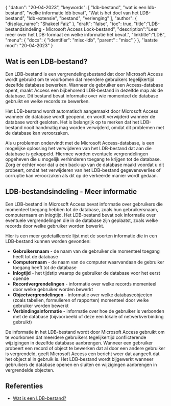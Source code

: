 {
"datum": "20-04-2023",
  "keywords": [
"ldb-bestand",
"wat is een ldb-bestand",
"welke informatie ldb bevat",
"Wat is het doel van het LDB-bestand",
"ldb-extensie",
"bestand",
"verlenging"
],
  "author": {
"display_name": "Shakeel Faiz"
},
"draft": "false",
"toc": true,
"title":"LDB-bestandsindeling - Microsoft Access Lock-bestand",
  "description":"Leer meer over het LDB-formaat en welke informatie het bevat.",
"linktitle":"LDB",
  "menu": {
    "docs": {
      "identifier": "misc-ldb",
"parent" : "misc"
}
},
"laatste mod": "20-04-2023"
}

## Wat is een LDB-bestand?

Een LDB-bestand is een vergrendelingsbestand dat door Microsoft Access wordt gebruikt om te voorkomen dat meerdere gebruikers tegelijkertijd dezelfde database bewerken. Wanneer de gebruiker een Access-database opent, maakt Access een bijbehorend LDB-bestand in dezelfde map als de database. Dit bestand bevat informatie over wie momenteel de database gebruikt en welke records ze bewerken.

Het LDB-bestand wordt automatisch aangemaakt door Microsoft Access wanneer de database wordt geopend, en wordt verwijderd wanneer de database wordt gesloten. Het is belangrijk op te merken dat het LDB-bestand nooit handmatig mag worden verwijderd, omdat dit problemen met de database kan veroorzaken.

Als u problemen ondervindt met de Microsoft Access-database, is een mogelijke oplossing het verwijderen van het LDB-bestand dat aan die database is gekoppeld. Hiermee worden eventuele vergrendelingen opgeheven die u mogelijk verhinderen toegang te krijgen tot de database. Zorg er echter voor dat u een back-up van de database maakt voordat u dit probeert, omdat het verwijderen van het LDB-bestand gegevensverlies of corruptie kan veroorzaken als dit op de verkeerde manier wordt gedaan.

## LDB-bestandsindeling - Meer informatie

Een LDB-bestand in Microsoft Access bevat informatie over gebruikers die momenteel toegang hebben tot de database, zoals hun gebruikersnaam, computernaam en inlogtijd. Het LDB-bestand bevat ook informatie over eventuele vergrendelingen die in de database zijn geplaatst, zoals welke records door welke gebruiker worden bewerkt.

Hier is een meer gedetailleerde lijst met de soorten informatie die in een LDB-bestand kunnen worden gevonden:

- **Gebruikersnaam** - de naam van de gebruiker die momenteel toegang heeft tot de database
- **Computernaam** - de naam van de computer waarvandaan de gebruiker toegang heeft tot de database
- **Inlogtijd** - het tijdstip waarop de gebruiker de database voor het eerst opende
- **Recordvergrendelingen** - informatie over welke records momenteel door welke gebruiker worden bewerkt
- **Objectvergrendelingen** - informatie over welke databaseobjecten (zoals tabellen, formulieren of rapporten) momenteel door welke gebruiker worden bewerkt
- **Verbindingsinformatie** - informatie over hoe de gebruiker is verbonden met de database (bijvoorbeeld of deze een lokale of netwerkverbinding gebruikt)

De informatie in het LDB-bestand wordt door Microsoft Access gebruikt om te voorkomen dat meerdere gebruikers tegelijkertijd conflicterende wijzigingen in dezelfde database aanbrengen. Wanneer een gebruiker probeert een record of object te bewerken dat al door een andere gebruiker is vergrendeld, geeft Microsoft Access een bericht weer dat aangeeft dat het object al in gebruik is. Het LDB-bestand wordt bijgewerkt wanneer gebruikers de database openen en sluiten en wijzigingen aanbrengen in vergrendelde objecten.

## Referenties
* [Wat is een LDB-bestand?](https://learn.microsoft.com/en-us/office/troubleshoot/access/ldb-file-description)

